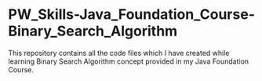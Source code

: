 # PW_Skills-Java_Foundation_Course-Binary_Search_Algorithm
This repository contains all the code files which I have created while learning Binary Search Algorithm concept provided in my Java Foundation Course.
